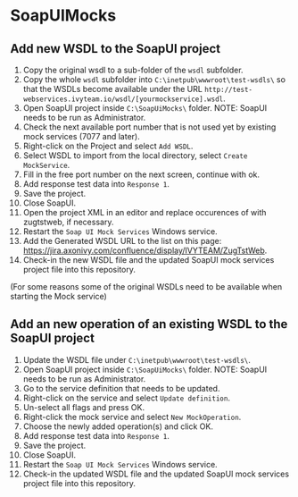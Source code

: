 # SoapUIMocks

## Add new WSDL to the SoapUI project
1. Copy the original wsdl to a sub-folder of the `wsdl` subfolder.
1. Copy the whole `wsdl` subfolder into `C:\inetpub\wwwroot\test-wsdls\` so that the WSDLs become available under the URL `http://test-webservices.ivyteam.io/wsdl/[yourmockservice].wsdl`.
1. Open SoapUI project inside `C:\SoapUiMocks\` folder. NOTE: SoapUI needs to be run as Administrator.
1. Check the next available port number that is not used yet by existing mock services (7077 and later).
1. Right-click on the Project and select `Add WSDL`.
1. Select WSDL to import from the local directory, select `Create MockService`.
1. Fill in the free port number on the next screen, continue with ok.
1. Add response test data into `Response 1`.
1. Save the project.
1. Close SoapUI.
1. Open the project XML in an editor and replace occurences of <your hostname> with zugtstweb, if necessary.
1. Restart the `Soap UI Mock Services` Windows service.
1. Add the Generated WSDL URL to the list on this page: https://jira.axonivy.com/confluence/display/IVYTEAM/ZugTstWeb.
1. Check-in the new WSDL file and the updated SoapUI mock services project file into this repository.

(For some reasons some of the original WSDLs need to be available when starting the Mock service)

## Add an new operation of an existing WSDL to the SoapUI project
1. Update the WSDL file under `C:\inetpub\wwwroot\test-wsdls\`.
1. Open SoapUI project inside `C:\SoapUiMocks\` folder. NOTE: SoapUI needs to be run as Administrator.
1. Go to the service definition that needs to be updated.
1. Right-click on the service and select `Update definition`.
1. Un-select all flags and press OK.
1. Right-click the mock service and select `New MockOperation`.
1. Choose the newly added operation(s) and click OK.
1. Add response test data into `Response 1`.
1. Save the project.
1. Close SoapUI.
1. Restart the `Soap UI Mock Services` Windows service.
1. Check-in the updated WSDL file and the updated SoapUI mock services project file into this repository.
